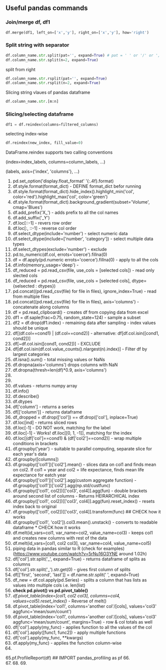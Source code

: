 ## Useful pandas commands


### Join/merge df, df1
```python
df.merge(df1, left_on=['x','y'], right_on=['x','y'], how='right')
```
### Split string with separator
```python
df.column_name.str.split(pat='', expand=True) # pat = ' ' or '/' or ',' etc.
df.column_name.str.split(n=2, expand=True)
```
split from right
```python
df.column_name.str.rsplit(pat='', expand=True)
df.column_name.str.rsplit(n=2, expand=True)
```
Slicing string vlaues of pandas dataframe
```python
df.column_name.str.[m:n]
```

### Slicing/selecting dataframe
```python
df1 = df.reindex(columns=filtered_columns)
```
selecting index-wise
```python
df.reindex(new_index, fill_value=0)
```
DataFrame.reindex supports two calling conventions

(index=index_labels, columns=column_labels, ...)

(labels, axis={'index', 'columns'}, ...)

1. pd.set_option('display.float_format' '{:.4f}.format)
2. df.style.format(format_dict) - DEFINE format_dict befor running
3. df.style.format(format_dict).hide_index().highlight_min('col', color='red').highlight_max('col', color='green')
4.  df.style.format(format_dict).background_gradient(subset='Volume', cmap='Blues')
5. df.add_prefix('X_') - adds prefix to all the col names
6. df.add_suffix('_Y')
7. df.loc[::-1] - revers row order
8. df.loc[:, ::-1] - reverse col order
9. df.select_dtype(include='number') - select numeric data
10. df.select_dtype(include=['number', 'category']) - select multiple data types
11. df.select_dtypes(exclude='number') - exclude
12. pd.to_numeric(df.col, errots='coerce').fillna(0)
13. df = df.apply(pd.numeric errots='coerce').fillna(0) - apply to all the cols
14. df.info(memory_usage='deep') - 
15. df_reduced = pd.read_csv(file, use_cols = [selected cols])  - read only slected cols
16. df_reduced = pd.read_csv(file, use_cols = [selected cols], dtype={selsected : dtypes}) 
17. pd.concat((pd.read_csv(file) for file in files), ignore_index=True) - read from multiple files
18. pd.concat((pd.read_csv(file) for file in files), axis='columns') - concatenate along columns
19. df = pd.read_clipboard() - creates df from copying data from excel
20. df1 = df.saple(frac=0.75, random_state=124) - sample a subset
21. df2 = df.drop(df1.index) - remaining data after sampling - index values should be unique
22. df[(df.col==cond1) | (df.col==cond2)] - alternative: df[df.col.isin([cond1, cond2])]
23. df[~df.col.isin([cond1, cond2])] -  EXCLUDE
24. df[df.col.isin(df.col.value_counts().nlargest(n).index)] - Filter df by largest categories
25. df.isna().sum() - total missing values or NaNs
26. df.dropna(axis='columns') drops columns with NaN
27. df.dropna(thresh=len(df)*0.9, axis='columns')
28. 
29. 
30. df.values - returns numpy array
31. df.info()
32. df.describe()
33. df.dtypes
34. df['column'] - returns a series
35. df[['column']] - returns dataframe
36. df_dropped = df.drop(['col']) == df.drop(['col'], inplace=True)
37. df.loc[ind] - returns sliced rows
38. df.loc[-1] - DO NOT work, matching for the label
39. df.iloc[-1] - Works! df.iloc[[0, 1, -1]], matching for the index
40. df.loc[(df['col']==cond1) & (df['col2']==cond2)] - wrap multiple conditions in brackets
41. df.groupby('year') - suitable to parallel computing, separate slice for each year's data
42. df.groupby([columns])
43. df.groupby(['col1'])['col2'].mean() - slices data on col1 and finds mean on col2. If col1 = year and col2 = life expectance, finds mean life expectance for eatch year
44. df.groupby(['col1'])['col2'].agg(custom aggregate function) -  df.groupby(['col1'])['col2'].agg(np.std/custfunc)
45. df.groupby(['col1', col2])[['col3', col4]].agg(fun) - double brackets around second list of columns - Returns HEIRARCHICAL index
46. df.groupby(['col1', col2])[['col3', col4]].agg(fun).reset_index() - resets index back to original
47. df.groupby(['col1', col2])[['col3', col4]].transform(func) ## CHECK how it works
48. df.groupby(['col1', 'col2']).col3.mean().unstack() - converts to readable dataframe * CHECK how it works
49. df.melt(id_vars=col1, var_name=col2, value_name=col3) - keeps col1 and creates new columns with rest of the data
50. df.melt(id_vars=[col1, col2 col3], var_name=col4, value_name=col5)
51. piping data in pandas similar to R (check for examples) (https://www.youtube.com/watch?v=5rNu16O3YNE around 1.02h)
52. df['col'].str.split('_', expand=True) - returns dataframe of splits as columns
53. df['col'].str.split('_').str.get(0) - gives first column of splits 
54. df[['first', 'second', 'last']] = df.name.str.split(' ', expand=True)
55. df_new = df.col.apply(pd.Series) - splits a column that has lists as values into multiple cols i.e. len(list)
56. __check pd.pivot() vs pd.pivot_table()__
57. _df.pivot_table(index=[col1, col2 col3], columns=col4, values=col5).reset_index()_ - Reverse of melt()
58. df.pivot_table(index='col1', columns='another col'/[cols], values='col3' aggfunc='mean/sum/count')
59.  df.pivot_table(index='col1', columns='another col'/[cols], values='col3' aggfunc='mean/sum/count', margins=True) - row & col totals as well
60. df['col'].apply(my_func) - applies function to all the values of the col
61.  df['col'].apply([func1, func2]) - apply multiple functions
62. df['col'].apply(my_func, **kwargs)
63. df.apply(my_func) - applies the function column-wise
64. 
65.pf.ProfileReport(df) ## IMPORT pandas_profiling as pf 
66.  
67. 
68. 
69. 
